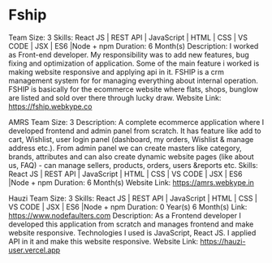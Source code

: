# Fship
Team Size: 3
Skills: React JS | REST API | JavaScript | HTML | CSS | VS CODE | JSX | ES6 |Node + npm
Duration: 6 Month(s)
Description: I worked as Front-end developer. My responsibility was to add new features, bug fixing and optimization of application. Some of the main feature i worked is making website responsive and applying api in it. FSHIP is a crm management system for for managing everything about internal operation. FSHIP is basically for the ecommerce website where flats, shops, bunglow are listed and sold over there through lucky draw.
Website Link: https://fship.webkype.co


AMRS
Team Size: 3
Description: A complete ecommerce application where I developed frontend and admin panel from scratch. It has feature like add to cart, Wishlist, user login panel (dashboard, my orders, Wishlist & manage address etc.). From admin panel we can create masters like category, brands, attributes and can also create dynamic website pages (like about us, FAQ) - can manage sellers, products, orders, users &reports etc. Skills: React JS | REST API | JavaScript | HTML | CSS | VS CODE | JSX | ES6 |Node + npm
Duration: 6 Month(s)
Website Link: https://amrs.webkype.in

Hauzi
Team Size: 3
Skills: React JS | REST API | JavaScript | HTML | CSS | VS CODE | JSX | ES6 |Node + npm
Duration: 0 Year(s) 6 Month(s)
Link: https://www.nodefaulters.com
Description: As a Frontend developer I developed this application from scratch and manages frontend and make website responsive.
Technologies I used is JavaScript, React JS. I applied API in it and make this website responsive.
Website Link: https://hauzi-user.vercel.app

